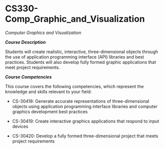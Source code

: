 # CS330-Comp_Graphic_and_Visualization
_Computer Graphics and Visualization_

_**Course Description**_

Students will create realistic, interactive, three-dimensional objects through the use of application programming interface (API) libraries and best practices. Students will also develop fully formed graphic applications that meet project requirements.

_**Course Competencies**_

This course covers the following competencies, which represent the knowledge and skills relevant to your field:

* CS-30418: Generate accurate representations of three-dimensional objects using application programming interface libraries and computer graphics development best practices

* CS-30419: Create interactive graphics applications that respond to input devices

* CS-30420: Develop a fully formed three-dimensional project that meets project requirements

